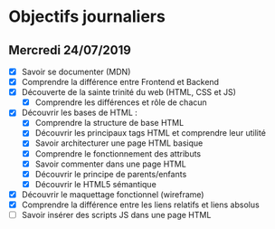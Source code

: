 # Objectifs journaliers

## Mercredi 24/07/2019


* [x] Savoir se documenter (MDN)
* [x] Comprendre la différence entre Frontend et Backend
* [x] Découverte de la sainte trinité du web (HTML, CSS et JS)
  * [x] Comprendre les différences et rôle de chacun
* [x] Découvrir les bases de HTML :
  * [x] Comprendre la structure de base HTML
  * [x] Découvrir les principaux tags HTML et comprendre leur utilité
  * [x] Savoir architecturer une page HTML basique
  * [x] Comprendre le fonctionnement des attributs
  * [x] Savoir commenter dans une page HTML
  * [x] Découvrir le principe de parents/enfants
  * [x] Découvrir le HTML5 sémantique
* [x] Découvrir le maquettage fonctionnel (wireframe)
* [x] Comprendre la différence entre les liens relatifs et liens absolus
* [ ] Savoir insérer des scripts JS dans une page HTML